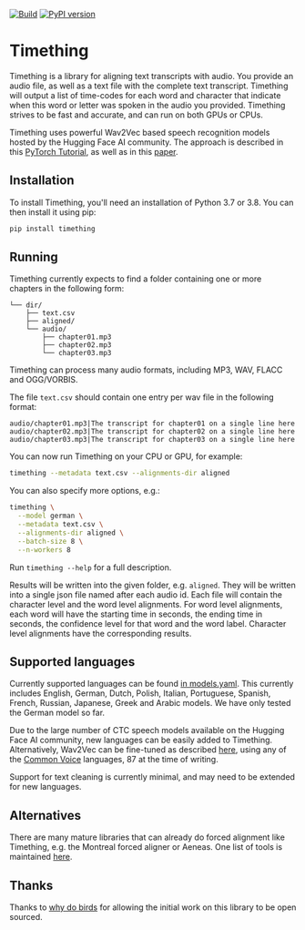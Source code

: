 [![Build](https://github.com/feldberlin/timething/workflows/CI/badge.svg)](https://github.com/feldberlin/timething/actions)
[![PyPI version](https://badge.fury.io/py/timething.svg)](https://badge.fury.io/py/timething)

# Timething

Timething is a library for aligning text transcripts with audio. You provide
an audio file, as well as a text file with the complete text transcript.
Timething will output a list of time-codes for each word and character that
indicate when this word or letter was spoken in the audio you provided.
Timething strives to be fast and accurate, and can run on both GPUs or CPUs.

Timething uses powerful Wav2Vec based speech recognition models hosted by the
Hugging Face AI community. The approach is described in this [PyTorch
Tutorial](https://pytorch.org/audio/main/tutorials/forced_alignment_tutorial.html),
as well as in this [paper](https://arxiv.org/abs/2007.09127).

## Installation

To install Timething, you'll need an installation of Python 3.7 or 3.8. You
can then install it using pip:

```bash
pip install timething
```

## Running

Timething currently expects to find a folder containing one or more chapters
in the following form:


    └── dir/
        ├── text.csv
        ├── aligned/
        └── audio/
            ├── chapter01.mp3
            ├── chapter02.mp3
            └── chapter03.mp3


Timething can process many audio formats, including MP3, WAV, FLACC and
OGG/VORBIS.

The file `text.csv` should contain one entry per wav file in the following
format:

```csv
audio/chapter01.mp3|The transcript for chapter01 on a single line here
audio/chapter02.mp3|The transcript for chapter02 on a single line here
audio/chapter03.mp3|The transcript for chapter03 on a single line here
```

You can now run Timething on your CPU or GPU, for example:

```bash
timething --metadata text.csv --alignments-dir aligned
```

You can also specify more options, e.g.:

```bash
timething \
  --model german \
  --metadata text.csv \
  --alignments-dir aligned \
  --batch-size 8 \
  --n-workers 8
```

Run `timething --help` for a full description.

Results will be written into the given folder, e.g. `aligned`. They will be
written into a single json file named after each audio id. Each file will
contain the character level and the word level alignments. For word level
alignments, each word will have the starting time in seconds, the ending time
in seconds, the confidence level for that word and the word label. Character
level alignments have the corresponding results.

## Supported languages

Currently supported languages can be found [in
models.yaml](https://github.com/feldberlin/timething/blob/main/src/timething/models.yaml).
This currently includes English, German, Dutch, Polish, Italian, Portuguese,
Spanish, French, Russian, Japanese, Greek and Arabic models. We have only
tested the German model so far.

Due to the large number of CTC speech models available on the Hugging Face AI
community, new languages can be easily added to Timething. Alternatively,
Wav2Vec can be fine-tuned as described
[here](https://huggingface.co/blog/fine-tune-wav2vec2-english), using any of
the [Common Voice](https://commonvoice.mozilla.org/en/languages) languages, 87
at the time of writing.

Support for text cleaning is currently minimal, and may need to be extended
for new languages.

## Alternatives

There are many mature libraries that can already do forced alignment like
Timething, e.g. the Montreal forced aligner or Aeneas. One list of tools is
maintained [here](https://github.com/pettarin/forced-alignment-tools).

## Thanks

Thanks to [why do birds](http://www.whydobirds.de) for allowing the initial
work on this library to be open sourced.
